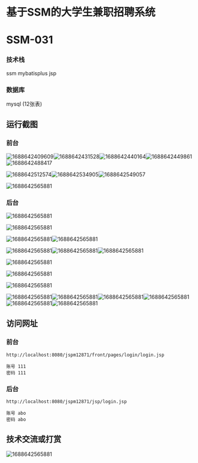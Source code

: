 # 基于SSM的大学生兼职招聘系统

# SSM-031

### 技术栈

ssm mybatisplus jsp


### 数据库
mysql (12张表)



## 运行截图

### 前台

![1688642409609](./images/1.jpg)![1688642431528](./images/2.jpg)![1688642440164](./images/3.jpg)![1688642449861](./images/4.jpg)![1688642488417](./images/5.jpg)

![1688642512574](./images/6.jpg)![1688642534905](./images/7.jpg)![1688642549057](./images/8.jpg)

![1688642565881](./images/9.jpg)

### 后台

![1688642565881](./images/10.jpg)

![1688642565881](./images/11.jpg)

![1688642565881](./images/12.jpg)![1688642565881](./images/13.jpg)

![1688642565881](./images/14.jpg)![1688642565881](./images/15.jpg)![1688642565881](./images/16.jpg)

![1688642565881](./images/17.jpg)

![1688642565881](./images/18.jpg)

![1688642565881](./images/19.jpg)

![1688642565881](./images/20.jpg)![1688642565881](./images/21.jpg)![1688642565881](./images/22.jpg)![1688642565881](./images/23.jpg)![1688642565881](./images/24.jpg)![1688642565881](./images/25.jpg)

## 访问网址

### 前台

```
http://localhost:8080/jspm12871/front/pages/login/login.jsp

账号 111
密码 111
```

### 后台

```
http://localhost:8080/jspm12871/jsp/login.jsp

账号 abo
密码 abo
```





##  技术交流或打赏

![1688642565881](./images/vx.jpg)
